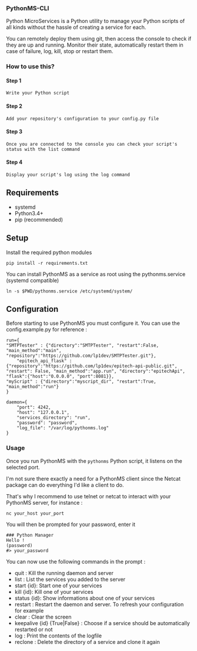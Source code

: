 ### PythonMS-CLI

Python MicroServices is a Python utility to manage your Python scripts of all kinds without the hassle of creating a service for each.

You can remotely deploy them using git, then access the console to check if they are up and running.
Monitor their state, automatically restart them in case of failure, log, kill, stop or restart them.

### How to use this?

#### Step 1
    Write your Python script    
#### Step 2
    Add your repository's configuration to your config.py file
#### Step 3
    Once you are connected to the console you can check your script's status with the list command
#### Step 4
    Display your script's log using the log command

## Requirements

- systemd
- Python3.4+
- pip (recommended)

## Setup

Install the required python modules

``` pip install -r requirements.txt ```

You can install PythonMS as a service as root using the pythonms.service (systemd compatible)

``` ln -s $PWD/pythonms.service /etc/systemd/system/ ```

## Configuration

Before starting to use PythonMS you must configure it. You can use the config.example.py for reference :

```
run={
"SMTPTester" : {"directory":"SMTPTester", "restart":False, "main_method":"main", "repository":"https://github.com/lp1dev/SMTPTester.git"},
    "epitech_api_flask" : {"repository":"https://github.com/lp1dev/epitech-api-public.git", "restart": False, "main_method":"app.run", "directory":"epitechApi", "flask":{"host":"0.0.0.0", "port":8081}},
"myScript" : {"directory":"myscript_dir", "restart":True, "main_method":"run"}
}

daemon={
    "port": 4242,
    "host": "127.0.0.1",
    "services_directory": "run",
    "password": "password",
    "log_file": "/var/log/pythonms.log"
}
```

### Usage

Once you run PythonMS with the ```pythonms``` Python script, it listens on the selected port.

I'm not sure there exactly a need for a PythonMS client since the Netcat package can do everything I'd like a client to do.

That's why I recommend to use telnet or netcat to interact with your PythonMS server, for instance :

```nc your_host your_port```

You will then be prompted for your password, enter it

```
### Python Manager
Hello !
(password)
#> your_password
```

You can now use the following commands in the prompt :

- quit : Kill the running daemon and server
- list : List the services you added to the server
- start {id}: Start one of your services
- kill {id}: Kill one of your services
- status {id}: Show informations about one of your services
- restart : Restart the daemon and server. To refresh your configuration for example
- clear : Clear the screen
- keepalive {id} {True|False} : Choose if a service should be automatically restarted or not
- log : Print the contents of the logfile
- reclone : Delete the directory of a service and clone it again